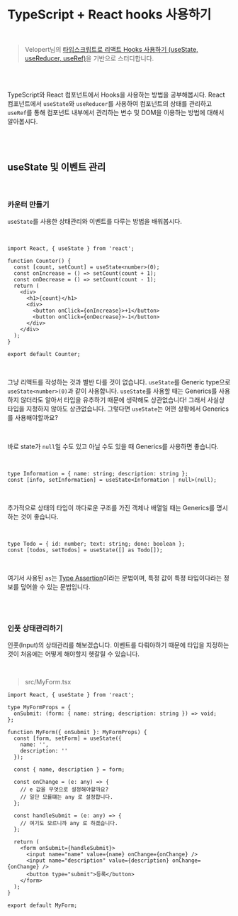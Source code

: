 # TypeScript + React hooks 사용하기

<br />

> Velopert님의 [타입스크립트로 리액트 Hooks 사용하기 (useState, useReducer, useRef)](https://velog.io/@velopert/using-hooks-with-typescript)을 기반으로 스터디합니다.

<br />
<br />

TypeScript와 React 컴포넌트에서 Hooks을 사용하는 방법을 공부해봅시다.
React 컴포넌트에서 `useState`와 `useReducer`를 사용하여 컴포넌트의 상태를 관리하고 `useRef`를 통해 컴포넌트 내부에서 관리하는 변수 및 DOM을 이용하는 방법에 대해서 알아봅시다.

<br />
<br />

## useState 및 이벤트 관리

<br />

### 카운터 만들기

`useState`를 사용한 상태관리와 이벤트를 다루는 방법을 배워봅시다.

<br />

```
import React, { useState } from 'react';

function Counter() {
  const [count, setCount] = useState<number>(0);
  const onIncrease = () => setCount(count + 1);
  const onDecrease = () => setCount(count - 1);
  return (
    <div>
      <h1>{count}</h1>
      <div>
        <button onClick={onIncrease}>+1</button>
        <button onClick={onDecrease}>-1</button>
      </div>
    </div>
  );
}

export default Counter;
```

<br />

그냥 리액트를 작성하는 것과 별반 다를 것이 없습니다. `useState`를 Generic type으로 `useState<number>(0)`과 같이 사용합니다.
`useState`를 사용할 때는 Generics를 사용하지 않더라도 알아서 타입을 유추하기 때문에 생략해도 상관없습니다! 그래서 사실상 타입을 지정하지 않아도 상관없습니다. 그렇다면 `useState`는 어떤 상황에서 Generics를 사용해야할까요?

<br />

바로 state가 `null`일 수도 있고 아닐 수도 있을 때 Generics를 사용하면 좋습니다.

<br />

```
type Information = { name: string; description: string };
const [info, setInformation] = useState<Information | null>(null);
```

<br />

추가적으로 상태의 타입이 까다로운 구조를 가진 객체나 배열일 때는 Generics를 명시하는 것이 좋습니다.

<br />

```
type Todo = { id: number; text: string; done: boolean };
const [todos, setTodos] = useState([] as Todo[]);
```

<br />

여기서 사용된 `as`는 [Type Assertion](https://www.typescriptlang.org/docs/handbook/basic-types.html#type-assertions)이라는 문법이며, 특정 값이 특정 타입이다라는 정보를 덮어쓸 수 있는 문법입니다.

<br />
<br />

### 인풋 상태관리하기

인풋(Input)의 상태관리를 해보겠습니다. 이벤트를 다뤄야하기 때문에 타입을 지정하는 것이 처음에는 어떻게 해야할지 헷갈릴 수 있습니다.

<br />

> src/MyForm.tsx
```
import React, { useState } from 'react';

type MyFormProps = {
  onSubmit: (form: { name: string; description: string }) => void;
};

function MyForm({ onSubmit }: MyFormProps) {
  const [form, setForm] = useState({
    name: '',
    description: ''
  });

  const { name, description } = form;

  const onChange = (e: any) => {
    // e 값을 무엇으로 설정해야할까요?
    // 일단 모를떄는 any 로 설정합니다.
  };

  const handleSubmit = (e: any) => {
    // 여기도 모르니까 any 로 하겠습니다.
  };

  return (
    <form onSubmit={handleSubmit}>
      <input name="name" value={name} onChange={onChange} />
      <input name="description" value={description} onChange={onChange} />
      <button type="submit">등록</button>
    </form>
  );
}

export default MyForm;
```
